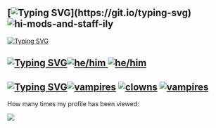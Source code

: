[![Typing SVG](https://readme-typing-svg.demolab.com?font=Comic+Neue&weight=900&size=30&pause=1000&color=FFC100&width=435&lines=HII+IM+CUNK!!!)](https://git.io/typing-svg)
![hi-mods-and-staff-ily](https://github.com/user-attachments/assets/0460b1af-cc19-43aa-a084-24a6e39820df)
--
[![Typing SVG](https://readme-typing-svg.demolab.com?font=Comic+Neue&weight=900&size=30&pause=1000&color=FFC100&width=435&lines=ABOUT+ME%3A)](https://git.io/typing-svg)

 <a href="https://git.io/typing-svg"><img src="https://readme-typing-svg.demolab.com?font=Comic+Neue&weight=900&pause=1000&color=FFC100&width=435&lines=Pronouns%3A" alt="Typing SVG" /></a><a href='https://github.com/shivamkapasia0' target="_blank"><img alt='he/him' src='https://img.shields.io/badge/HE/HIM-100000?style=for-the-badge&logo=he/him&logoColor=DA1E1E&labelColor=d80303&color=d80303'/> </a><a href='https://github.com/shivamkapasia0' target="_blank"><img alt='he/him' src='https://img.shields.io/badge/VAMP/VAMPS-100000?style=for-the-badge&logo=he/him&logoColor=DA1E1E&labelColor=d80303&color=d80303'/></a>
--
[![Typing SVG](https://readme-typing-svg.demolab.com?font=Comic+Neue&weight=900&pause=1000&color=FFC100&width=435&lines=I+like%3A)](https://git.io/typing-svg)<a href='https://github.com/shivamkapasia0' target="_blank"><img alt='vampires' src='https://img.shields.io/badge/vampires-100000?style=for-the-badge&logo=vampires&logoColor=000000&labelColor=d80303&color=d80303'/></a> <a href='https://github.com/shivamkapasia0' target="_blank"><img alt='clowns' src='https://img.shields.io/badge/clowns-100000?style=for-the-badge&logo=clowns&logoColor=000000&labelColor=FFBB00&color=FFBB00'/></a> <a href='https://github.com/shivamkapasia0' target="_blank"><img alt='vampires' src='https://img.shields.io/badge/VAMPIRE_CLOWNS-100000?style=for-the-badge&logo=vampires&logoColor=DA1E1E&labelColor=DD0F00&color=F04800'/></a>
--

How many times my profile has been viewed:

![](https://komarev.com/ghpvc/?username=cunkerion&color=yellow&style=for-the-badge)
<!--
**cunkerion/cunkerion** is a ✨ _special_ ✨ repository because its `README.md` (this file) appears on your GitHub profile.

Here are some ideas to get you started:

- 🔭 I’m currently working on ...
- 🌱 I’m currently learning ...
- 👯 I’m looking to collaborate on ...
- 🤔 I’m looking for help with ...
- 💬 Ask me about ...
- 📫 How to reach me: ...
- 😄 Pronouns: ...
- ⚡ Fun fact: ...
-->
